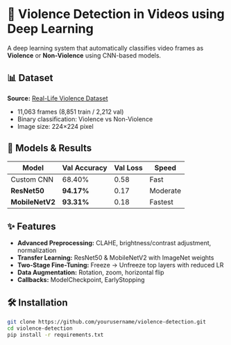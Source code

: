# 🧠 Violence Detection in Videos using Deep Learning

A deep learning system that automatically classifies video frames as **Violence** or **Non-Violence** using CNN-based models.

## 📊 Dataset

**Source:** [Real-Life Violence Dataset](https://www.kaggle.com/datasets/karandeep98/real-life-violence-and-nonviolence-data)
- 11,063 frames (8,851 train / 2,212 val)
- Binary classification: Violence vs Non-Violence
- Image size: 224×224 pixel

## 🚀 Models & Results

| Model | Val Accuracy | Val Loss | Speed |
|-------|-------------|----------|-------|
| Custom CNN | 68.40% | 0.58 | Fast |
| **ResNet50** | **94.17%** | 0.17 | Moderate |
| **MobileNetV2** | **93.31%** | 0.18 | Fastest |

## ✨ Features

- **Advanced Preprocessing:** CLAHE, brightness/contrast adjustment, normalization
- **Transfer Learning:** ResNet50 & MobileNetV2 with ImageNet weights
- **Two-Stage Fine-Tuning:** Freeze → Unfreeze top layers with reduced LR
- **Data Augmentation:** Rotation, zoom, horizontal flip
- **Callbacks:** ModelCheckpoint, EarlyStopping

## 🛠️ Installation
```bash
git clone https://github.com/yourusername/violence-detection.git
cd violence-detection
pip install -r requirements.txt
```

